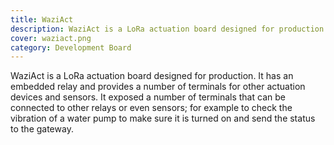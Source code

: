 ```yaml
---
title: WaziAct
description: WaziAct is a LoRa actuation board designed for production.
cover: waziact.png
category: Development Board
---
```

WaziAct is a LoRa actuation board designed for production. It has an embedded relay and provides a number of terminals for other actuation devices and sensors. It exposed a number of terminals that can be connected to other relays or even sensors; for example to check the vibration of a water pump to make sure it is turned on and send the status to the gateway.
